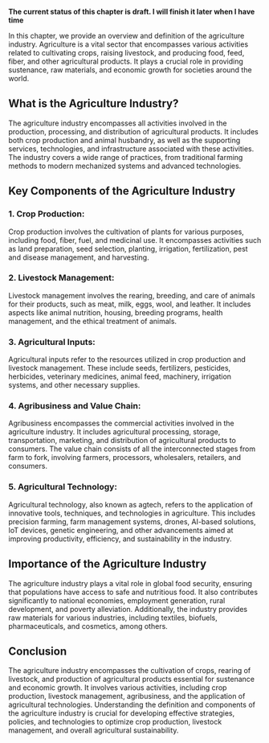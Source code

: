 **The current status of this chapter is draft. I will finish it later when I have time**

In this chapter, we provide an overview and definition of the agriculture industry. Agriculture is a vital sector that encompasses various activities related to cultivating crops, raising livestock, and producing food, feed, fiber, and other agricultural products. It plays a crucial role in providing sustenance, raw materials, and economic growth for societies around the world.

**What is the Agriculture Industry?**
-------------------------------------

The agriculture industry encompasses all activities involved in the production, processing, and distribution of agricultural products. It includes both crop production and animal husbandry, as well as the supporting services, technologies, and infrastructure associated with these activities. The industry covers a wide range of practices, from traditional farming methods to modern mechanized systems and advanced technologies.

**Key Components of the Agriculture Industry**
----------------------------------------------

### 1. Crop Production:

Crop production involves the cultivation of plants for various purposes, including food, fiber, fuel, and medicinal use. It encompasses activities such as land preparation, seed selection, planting, irrigation, fertilization, pest and disease management, and harvesting.

### 2. Livestock Management:

Livestock management involves the rearing, breeding, and care of animals for their products, such as meat, milk, eggs, wool, and leather. It includes aspects like animal nutrition, housing, breeding programs, health management, and the ethical treatment of animals.

### 3. Agricultural Inputs:

Agricultural inputs refer to the resources utilized in crop production and livestock management. These include seeds, fertilizers, pesticides, herbicides, veterinary medicines, animal feed, machinery, irrigation systems, and other necessary supplies.

### 4. Agribusiness and Value Chain:

Agribusiness encompasses the commercial activities involved in the agriculture industry. It includes agricultural processing, storage, transportation, marketing, and distribution of agricultural products to consumers. The value chain consists of all the interconnected stages from farm to fork, involving farmers, processors, wholesalers, retailers, and consumers.

### 5. Agricultural Technology:

Agricultural technology, also known as agtech, refers to the application of innovative tools, techniques, and technologies in agriculture. This includes precision farming, farm management systems, drones, AI-based solutions, IoT devices, genetic engineering, and other advancements aimed at improving productivity, efficiency, and sustainability in the industry.

**Importance of the Agriculture Industry**
------------------------------------------

The agriculture industry plays a vital role in global food security, ensuring that populations have access to safe and nutritious food. It also contributes significantly to national economies, employment generation, rural development, and poverty alleviation. Additionally, the industry provides raw materials for various industries, including textiles, biofuels, pharmaceuticals, and cosmetics, among others.

**Conclusion**
--------------

The agriculture industry encompasses the cultivation of crops, rearing of livestock, and production of agricultural products essential for sustenance and economic growth. It involves various activities, including crop production, livestock management, agribusiness, and the application of agricultural technologies. Understanding the definition and components of the agriculture industry is crucial for developing effective strategies, policies, and technologies to optimize crop production, livestock management, and overall agricultural sustainability.
